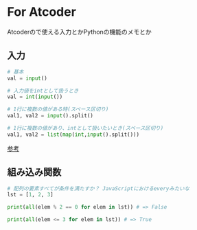 # For Atcoder
Atcoderので使える入力とかPythonの機能のメモとか

## 入力

```py
# 基本
val = input()

# 入力値をintとして扱うとき
val = int(input())

# 1行に複数の値がある時(スペース区切り)
val1, val2 = input().split()

# 1行に複数の値があり、intとして扱いたいとき(スペース区切り)
val1, val2 = list(map(int,input().split()))
```

[参考](https://qiita.com/all/items/1f519aff0cdc3cf16284)


## 組み込み関数

```py
# 配列の要素すべてが条件を満たすか？ JavaScriptにおけるeveryみたいな
lst = [1, 2, 3]

print(all(elem % 2 == 0 for elem in lst)) # => False

print(all(elem <= 3 for elem in lst)) # => True



```